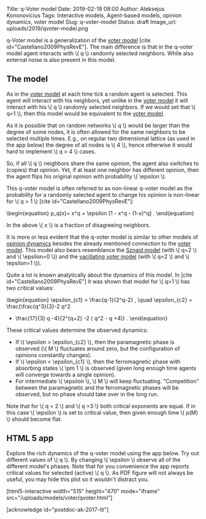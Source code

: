 Title: q-Voter model
Date: 2019-02-19 08:00
Author: Aleksejus Kononovicius
Tags: Interactive models, Agent-based models, opinion dynamics, voter model
Slug: q-voter-model
Status: draft
Image_url: uploads/2019/qvoter-model.png

q-Voter model is a generalization of the [voter model]({filename}/articles/2016/rinkejo-modelis.md)
[cite id="Castellano2009PhysRevE"]. The main difference is that in the q-voter
model agent interacts with \\\( q \\\) randomly selected neighbors. While also
external noise is also present in this model.<!--more-->

## The model

As in the [voter model]({filename}/articles/2016/rinkejo-modelis.md) at each
time tick a random agent is selected. This agent will interact with his
neighbors, yet unlike in the [voter model]({filename}/articles/2016/rinkejo-modelis.md)
it will interact with his \\\( q \\\) randomly selected neighbors.  If we would
set that \\\( q=1 \\\), then this model would be equivalent to the
[voter model]({filename}/articles/2016/rinkejo-modelis.md).

As it is possible that on random networks \\\( q \\\) would be larger than the
degree of some nodes, it is often allowed for the same neighbors to be selected
multiple times. E.g., on regular two dimensional lattice (as used in the app
below) the degree of all nodes is \\\( 4 \\\), hence otherwise it would hard to
implement \\\( q > 4 \\\) cases.

So, if all \\\( q \\\) neighbors share the same opinion, the agent also switches
to (copies) that opinion. Yet, if at least one neighbor has different opinion,
then the agent flips his original opinion with probability \\\( \epsilon \\\).

This q-voter model is often referred to as non-linear q-voter model as the
probability for a randomly selected agent to change his opinion is non-linear
for \\\( q > 1 \\\) [cite id="Castellano2009PhysRevE"]:

\begin{equation}
p\_q(x)= x^q + \epsilon [1 - x^q - (1-x)^q] .
\end{equation}

In the above \\\( x \\\) is a fraction of disagreeing neighbors.

It is more or less evident that the q-voter model is similar to other models of
[opinion dynamics](/tag/opinion-dynamics/) besides the already mentioned
connection to the [voter model]({filename}/articles/2016/rinkejo-modelis.md).
This model also bears resemblance the [Sznajd model]({filename}/articles/2019/sznajd-model.md)
(with \\\( q=2 \\\) and \\\( \epsilon=0 \\\)) and the
[vacillating voter model]({filename}/articles/2019/vacillating-voter-model.md)
(with \\\( q=2 \\\) and \\\( \epsilon=1 \\\)).

Quite a lot is known analytically about the dynamics of this model. In
[cite id="Castellano2009PhysRevE"] it was shown that model for \\\( q>1 \\\)
has two critical values:

\begin{equation}
\epsilon\_{c1} = \frac{q-1}{2^q-2} , \quad \epsilon\_{c2} = \frac{\frac{q^3}{3}-2 q^2
+ \frac{17}{3} q -4}{2^{q+2} -2 ( q^2 - q +4)} .
\end{equation}

These critical values determine the observed dynamics:
* If \\\( \epsilon > \epsilon\_{c2} \\\), then the paramagnetic phase is
observed (\\\( M \\\) fluctuates around zero, but the configuration of opinions
constantly changes).
* If \\\( \epsilon < \epsilon\_{c1} \\\), then the ferromagnetic phase with
absorbing states \\\( \pm 1 \\\) is observed (given long enough time agents will
converge towards a single opinion).
* For intermediate \\\( \epsilon \\\), \\\( M \\\) will keep fluctuating.
"Competition" between the paramagnetic and the ferromagnetic phases will be
observed, but no phase should take over in the long run.

Note that for \\\( q = 2 \\\) and \\\( q =3 \\\) both critical exponents are
equal. If in this case \\\( \epsilon \\\) is set to critical value, then given
enough time \\\( p(M) \\\) should become flat.

## HTML 5 app

Explore the rich dynamics of the q-voter model using the app below. Try out
different values of \\\( q \\\). By changing \\\( \epsilon \\\) observe all of
the different model's phases. Note that for you convenience the app reports
critical values for selected (active) \\\( q \\\). As PDF figure will not always
be useful, you may hide this plot so it wouldn't distract you.

[html5-interactive width="515" height="470" mode="iframe"
src="/uploads/models/voter/qvoter.html"]

[acknowledge id="postdoc-ak-2017-lit"]
